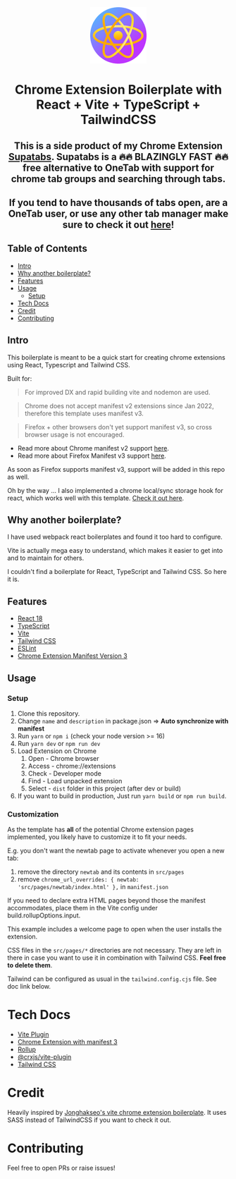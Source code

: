 <div align="center">
<img src="public/icon-128.png" alt="logo"/>
<h1> Chrome Extension Boilerplate with<br/>React + Vite + TypeScript + TailwindCSS</h1>

<h2>
This is a side product of my Chrome Extension <a target="_blank" rel="noopener noreferrer" href="https://chrome.google.com/webstore/detail/supatabs/icbcnjlaegndjabnjbaeihnnmidbfigk">Supatabs</a>.
Supatabs is a 🔥🔥 BLAZINGLY FAST 🔥🔥 free alternative to OneTab with support for chrome tab groups and searching through tabs.
</h2>

<h2>
If you tend to have thousands of tabs open, are a OneTab user, or use any other tab manager 
make sure to check it out <a target="_blank" rel="noopener noreferrer" href="https://chrome.google.com/webstore/detail/supatabs/icbcnjlaegndjabnjbaeihnnmidbfigk">here</a>!
</h2>
</div>

## Table of Contents

- [Intro](#intro)
- [Why another boilerplate?](#why)
- [Features](#features)
- [Usage](#usage)
  - [Setup](#setup) 
- [Tech Docs](#tech)
- [Credit](#credit)
- [Contributing](#contributing)


## Intro <a name="intro"></a>
This boilerplate is meant to be a quick start for creating chrome extensions using React, Typescript and Tailwind CSS.

Built for:
> For improved DX and rapid building vite and nodemon are used.

> Chrome does not accept manifest v2 extensions since Jan 2022, therefore this template uses manifest v3.

> Firefox + other browsers don't yet support manifest v3, so cross browser usage is not encouraged.

* Read more about Chrome manifest v2 support [here](https://developer.chrome.com/docs/extensions/mv2/).
* Read more about Firefox Manifest v3 support [here](https://discourse.mozilla.org/t/manifest-v3/94564).

As soon as Firefox supports manifest v3, support will be added in this repo as well.

Oh by the way ... I also implemented a chrome local/sync storage hook for react, which works well with this 
template. [Check it out here](https://gist.github.com/JohnBra/c81451ea7bc9e77f8021beb4f198ab96).
## Why another boilerplate? <a name="why"></a>
I have used webpack react boilerplates and found it too hard to configure.

Vite is actually mega easy to understand, which makes it easier to get into and to maintain for others.

I couldn't find a boilerplate for React, TypeScript and Tailwind CSS. So here it is.

## Features <a name="features"></a>
- [React 18](https://reactjs.org/)
- [TypeScript](https://www.typescriptlang.org/)
- [Vite](https://vitejs.dev/)
- [Tailwind CSS](https://tailwindcss.com/)
- [ESLint](https://eslint.org/)
- [Chrome Extension Manifest Version 3](https://developer.chrome.com/docs/extensions/mv3/intro/)

## Usage <a name="usage"></a>

### Setup <a name="setup"></a>
1. Clone this repository.
2. Change `name` and `description` in package.json => **Auto synchronize with manifest** 
3. Run `yarn` or `npm i` (check your node version >= 16)
4. Run `yarn dev` or `npm run dev`
5. Load Extension on Chrome
   1. Open - Chrome browser
   2. Access - chrome://extensions
   3. Check - Developer mode
   4. Find - Load unpacked extension
   5. Select - `dist` folder in this project (after dev or build)
6. If you want to build in production, Just run `yarn build` or `npm run build`.

### Customization
As the template has **all** of the potential Chrome extension pages implemented, you likely have to 
customize it to fit your needs.

E.g. you don't want the newtab page to activate whenever you open a new tab:
1. remove the directory `newtab` and its contents in `src/pages`
2. remove `chrome_url_overrides: { newtab: 'src/pages/newtab/index.html' },` in `manifest.json`

If you need to declare extra HTML pages beyond those the manifest accommodates, place them in the Vite config under build.rollupOptions.input.

This example includes a welcome page to open when the user installs the extension.


CSS files in the `src/pages/*` directories are not necessary. They are left in there in case you want 
to use it in combination with Tailwind CSS. **Feel free to delete them**.

Tailwind can be configured as usual in the `tailwind.config.cjs` file. See doc link below.

# Tech Docs <a name="tech"></a>
- [Vite Plugin](https://vitejs.dev/guide/api-plugin.html)
- [Chrome Extension with manifest 3](https://developer.chrome.com/docs/extensions/mv3/)
- [Rollup](https://rollupjs.org/guide/en/)
- [@crxjs/vite-plugin](https://crxjs.dev/vite-plugin)
- [Tailwind CSS](https://tailwindcss.com/docs/configuration)

# Credit <a name="credit"></a>
Heavily inspired by [Jonghakseo's vite chrome extension boilerplate](https://github.com/Jonghakseo/chrome-extension-boilerplate-react-vite). 
It uses SASS instead of TailwindCSS if you want to check it out.

# Contributing <a name="contributing"></a>
Feel free to open PRs or raise issues!
